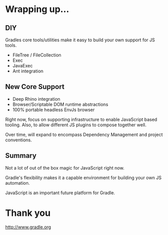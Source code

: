 # Wrapping up…

## DIY 

Gradles core tools/utilities make it easy to build your own support for JS tools.

* FileTree / FileCollection
* Exec
* JavaExec
* Ant integration

## New Core Support

* Deep Rhino integration
* Browser/Scriptable DOM runtime abstractions
* 100% portable headless EnvJs browser

Right now, focus on supporting infrastructure to enable JavaScript based tooling. Also, to allow different JS plugins to compose together well.

Over time, will expand to encompass Dependency Management and project conventions.

## Summary

Not a lot of out of the box magic for JavaScript right now.

Gradle's flexibility makes it a capable environment for building your own JS automation.

JavaScript is an important future platform for Gradle.

# Thank you

http://www.gradle.org